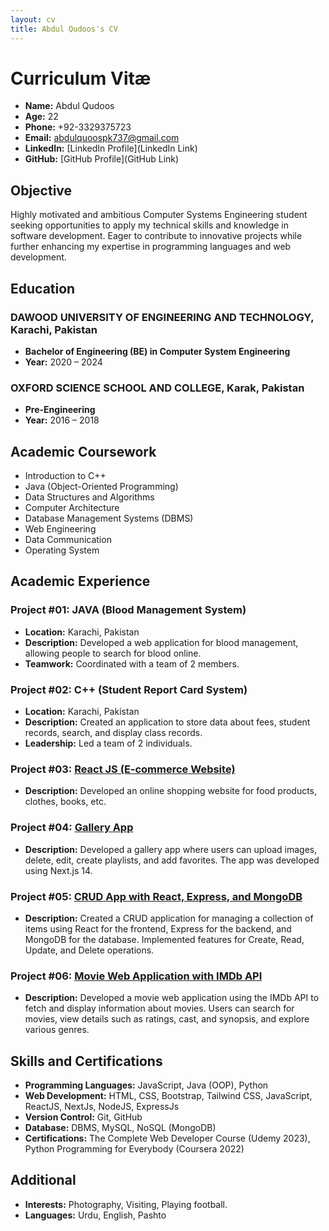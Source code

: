 ```yaml
---
layout: cv
title: Abdul Qudoos's CV
---
```


# Curriculum Vitæ

- **Name:** Abdul Qudoos
- **Age:** 22
- **Phone:** +92-3329375723
- **Email:** abdulquoospk737@gmail.com
- **LinkedIn:** [LinkedIn Profile](LinkedIn Link)
- **GitHub:** [GitHub Profile](GitHub Link)

## Objective

Highly motivated and ambitious Computer Systems Engineering student seeking opportunities to apply my technical skills and knowledge in software development. Eager to contribute to innovative projects while further enhancing my expertise in programming languages and web development.

## Education

### DAWOOD UNIVERSITY OF ENGINEERING AND TECHNOLOGY, Karachi, Pakistan
- **Bachelor of Engineering (BE) in Computer System Engineering**
- **Year:** 2020 – 2024

### OXFORD SCIENCE SCHOOL AND COLLEGE, Karak, Pakistan
- **Pre-Engineering**
- **Year:** 2016 – 2018

## Academic Coursework

- Introduction to C++
- Java (Object-Oriented Programming)
- Data Structures and Algorithms
- Computer Architecture
- Database Management Systems (DBMS)
- Web Engineering
- Data Communication
- Operating System

## Academic Experience

### Project #01: JAVA (Blood Management System)
- **Location:** Karachi, Pakistan
- **Description:** Developed a web application for blood management, allowing people to search for blood online.
- **Teamwork:** Coordinated with a team of 2 members.

### Project #02: C++ (Student Report Card System)
- **Location:** Karachi, Pakistan
- **Description:** Created an application to store data about fees, student records, search, and display class records.
- **Leadership:** Led a team of 2 individuals.

### Project #03: [React JS (E-commerce Website)](http://link-to-your-project.com)
- **Description:** Developed an online shopping website for food products, clothes, books, etc.

### Project #04: [Gallery App](http://link-to-your-gallery-app.com)
- **Description:** Developed a gallery app where users can upload images, delete, edit, create playlists, and add favorites. The app was developed using Next.js 14.

### Project #05: [CRUD App with React, Express, and MongoDB](http://link-to-your-crud-app.com)
- **Description:** Created a CRUD application for managing a collection of items using React for the frontend, Express for the backend, and MongoDB for the database. Implemented features for Create, Read, Update, and Delete operations.

### Project #06: [Movie Web Application with IMDb API](http://link-to-your-movie-web.com)
- **Description:** Developed a movie web application using the IMDb API to fetch and display information about movies. Users can search for movies, view details such as ratings, cast, and synopsis, and explore various genres.

## Skills and Certifications

- **Programming Languages:** JavaScript, Java (OOP), Python
- **Web Development:** HTML, CSS, Bootstrap, Tailwind CSS, JavaScript, ReactJS, NextJs, NodeJS, ExpressJs
- **Version Control:** Git, GitHub
- **Database:** DBMS, MySQL, NoSQL (MongoDB)
- **Certifications:** The Complete Web Developer Course (Udemy 2023), Python Programming for Everybody (Coursera 2022)

## Additional

- **Interests:** Photography, Visiting, Playing football.
- **Languages:** Urdu, English, Pashto

